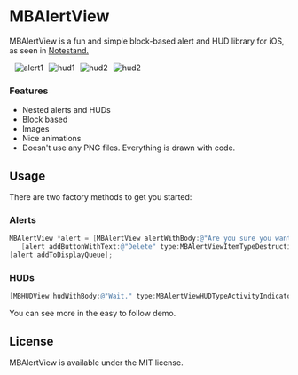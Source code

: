  MBAlertView
===================

MBAlertView is a fun and simple block-based alert and HUD library for iOS, as seen in [Notestand.](https://itunes.apple.com/us/app/notestand-notes-discussions/id586976282?mt=8)

<img src="http://i.imgur.com/CEriB.png" alt="alert1" title="alert1" style="margin-right:10px; margin-left:10px; float:left;">

<img src="http://i.imgur.com/7CbbT.png" alt="hud1" title="hud1" style="display:block;margin-right:10px; float:left;">

<img src="http://i.imgur.com/lq53u.png" alt="hud2" title="hud2" style="display:block; margin-right:10px;  float:left;">

<img src="http://i.imgur.com/Aqfnr.png" alt="hud2" title="hud2" style="display:block; margin-right:10px;">

### Features
<ul>
	<li>Nested alerts and HUDs</li>
	<li>Block based</li>
	<li>Images</li>
	<li>Nice animations</li>
	<li>Doesn't use any PNG files. Everything is drawn with code.</li>
</ul>

## Usage

There are two factory methods to get you started:

### Alerts

``` objective-c
MBAlertView *alert = [MBAlertView alertWithBody:@"Are you sure you want to delete this note? You cannot undo this." cancelTitle:@"Cancel" cancelBlock:nil];
   [alert addButtonWithText:@"Delete" type:MBAlertViewItemTypeDestructive block:^{ // delete }];
[alert addToDisplayQueue];
```

### HUDs
``` objective-c
[MBHUDView hudWithBody:@"Wait." type:MBAlertViewHUDTypeActivityIndicator hidesAfter:4.0 show:YES];
```

You can see more in the easy to follow demo.

## License
MBAlertView is available under the MIT license.